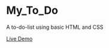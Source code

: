 # My_To_Do
A to-do-list using basic HTML and CSS

[Live Demo](https://stellakaniaru.github.io/My_To_Do/)
